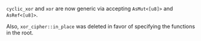 `cyclic_xor` and `xor` are now generic via accepting `AsMut<[u8]>` and `AsRef<[u8]>`.

Also, `xor_cipher::in_place` was deleted in favor of specifying the functions in the root.

